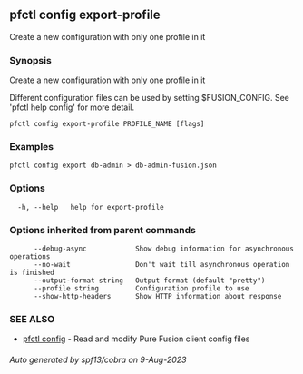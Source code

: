 ## pfctl config export-profile

Create a new configuration with only one profile in it

### Synopsis

Create a new configuration with only one profile in it

Different configuration files can be used by setting $FUSION_CONFIG.
See 'pfctl help config' for more detail.

```
pfctl config export-profile PROFILE_NAME [flags]
```

### Examples

```
pfctl config export db-admin > db-admin-fusion.json
```

### Options

```
  -h, --help   help for export-profile
```

### Options inherited from parent commands

```
      --debug-async            Show debug information for asynchronous operations
      --no-wait                Don't wait till asynchronous operation is finished
      --output-format string   Output format (default "pretty")
      --profile string         Configuration profile to use
      --show-http-headers      Show HTTP information about response
```

### SEE ALSO

* [pfctl config](pfctl_config.md)	 - Read and modify Pure Fusion client config files

###### Auto generated by spf13/cobra on 9-Aug-2023
